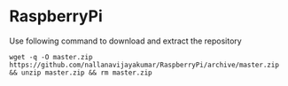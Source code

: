 # RaspberryPi

Use following command to download and extract the repository

    wget -q -O master.zip https://github.com/nallanavijayakumar/RaspberryPi/archive/master.zip  && unzip master.zip && rm master.zip
